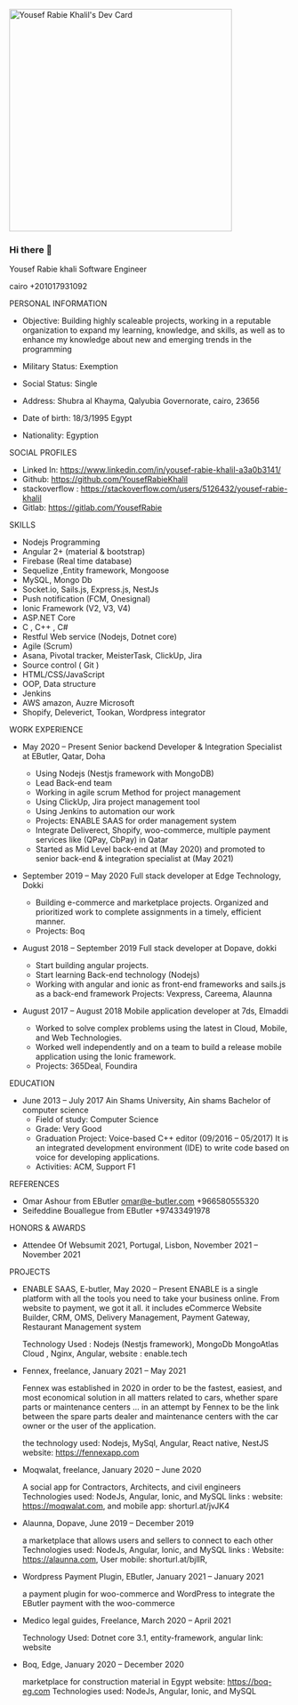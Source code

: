 

<p style="'display' : 'inline-block', float: 'right'">
<a href="https://app.daily.dev/YousefRabie"><img src="https://api.daily.dev/devcards/5fe499169423465eb502793da97b755e.png?r=q8w" width="400" alt="Yousef Rabie Khalil's Dev Card"/>
</a>
</p>

### Hi there 👋

Yousef Rabie khali
Software Engineer

cairo
+201017931092

PERSONAL INFORMATION
* Objective: Building highly scaleable projects, working in a reputable organization to expand my learning, knowledge, and skills, as well as to enhance my knowledge about new and emerging trends in the programming
* Military Status: Exemption                                   
* Social Status: Single

 * Address: Shubra al Khayma, Qalyubia Governorate, cairo, 23656
 * Date of birth: 18/3/1995 Egypt
 * Nationality: Egyption

SOCIAL PROFILES
  * Linked In: https://www.linkedin.com/in/yousef-rabie-khalil-a3a0b3141/
  * Github: https://github.com/YousefRabieKhalil
  * stackoverflow : https://stackoverflow.com/users/5126432/yousef-rabie-khalil
  * Gitlab: https://gitlab.com/YousefRabie


SKILLS
 * Nodejs Programming
 * Angular 2+ (material & bootstrap)
 * Firebase (Real time database)
 * Sequelize ,Entity framework,  Mongoose
 * MySQL, Mongo Db
 * Socket.io, Sails.js, Express.js, NestJs
 * Push notification (FCM, Onesignal)
 * Ionic Framework (V2, V3, V4)
 * ASP.NET Core
 * C , C++ , C#
 * Restful Web service (Nodejs, Dotnet core)
 * Agile (Scrum)
 * Asana, Pivotal tracker, MeisterTask, ClickUp, Jira
 * Source control ( Git )
 * HTML/CSS/JavaScript
 * OOP, Data structure
 * Jenkins
 * AWS amazon, Auzre Microsoft
 * Shopify, Deleverict, Tookan, Wordpress integrator

WORK EXPERIENCE
  * May 2020 – Present
    Senior backend Developer & Integration Specialist at EButler, Qatar, Doha
      
	  * Using Nodejs (Nestjs framework with MongoDB)
	 * Lead Back-end team
	 * Working in agile scrum Method for project management
	 * Using ClickUp, Jira project management tool
	 * Using Jenkins to automation our work
	 * Projects: ENABLE SAAS for order management system
	  * Integrate Deliverect, Shopify, woo-commerce, multiple payment services like (QPay, CbPay) in Qatar
	  * Started as Mid Level back-end at (May 2020) and promoted to senior back-end &amp; integration specialist at (May 2021)


  * September 2019 – May 2020
    Full stack developer at Edge Technology, Dokki
      
	*  Building e-commerce and marketplace projects.
	  Organized and prioritized work to complete assignments in a timely, efficient manner.
	  * Projects: Boq


  * August 2018 – September 2019
    Full stack developer at Dopave, dokki
      
	  * Start building angular projects.
	  * Start learning Back-end technology (Nodejs) 
	  * Working with angular and ionic as front-end frameworks and sails.js as a back-end framework
	    Projects: Vexpress, Careema, Alaunna

  * August 2017 – August 2018
    Mobile application developer  at 7ds, Elmaddi
      
	  * Worked to solve complex problems using the latest in Cloud, Mobile, and Web Technologies.
	  * Worked well independently and on a team to build a release mobile application using the Ionic framework.
	  * Projects: 365Deal, Foundira



EDUCATION
  * June 2013 – July 2017
    Ain Shams University, Ain shams Bachelor of computer science
	 *  Field of study: Computer Science
	  * Grade: Very Good
	  * Graduation Project: Voice-based C++ editor (09/2016 – 05/2017) It is an integrated development environment (IDE) to write code based on voice for developing applications.
	  * Activities:  ACM, Support F1


REFERENCES
  * Omar Ashour from EButler
    omar@e-butler.com
    +966580555320
  * Seifeddine Bouallegue from EButler
    +97433491978

HONORS & AWARDS 
  * Attendee Of Websumit 2021, Portugal, Lisbon, November 2021 – November 2021

PROJECTS
  *  ENABLE SAAS, E-butler, May 2020 – Present
ENABLE is a single platform with all the tools you need to take your business online. From website to payment, we got it all. it includes eCommerce Website Builder, CRM, OMS, Delivery Management, Payment Gateway, Restaurant Management system
	
	  Technology Used : Nodejs (Nestjs framework), MongoDb MongoAtlas Cloud , Nginx, Angular, 
	  website : enable.tech

  * Fennex, freelance, January 2021 – May 2021

	Fennex was established in 2020 in order to be the fastest, easiest, and most economical solution in all matters related to cars, whether spare parts or maintenance centers ... in an attempt by Fennex to be the link between the spare parts dealer and maintenance centers with the car owner or the user of the application.


	  the technology used: Nodejs, MySql, Angular, React native, NestJS
	  website: https://fennexapp.com

  * Moqwalat, freelance, January 2020 – June 2020

	  A social app for Contractors, Architects, and civil engineers 
	  Technologies used: NodeJs, Angular, Ionic, and MySQL
	  links : website: https://moqwalat.com, and mobile app: shorturl.at/jvJK4

  * Alaunna, Dopave, June 2019 – December 2019
	
	    
	  a marketplace that allows users and sellers to connect to each other
	  Technologies used: NodeJs, Angular, Ionic, and MySQL
	  links : Website: https://alaunna.com, User mobile: shorturl.at/bjlIR, 

  * Wordpress Payment Plugin, EButler, January 2021 – January 2021
  
	  a payment plugin for woo-commerce and WordPress to integrate the EButler payment with the woo-commerce

  * Medico legal guides, Freelance, March 2020 – April 2021
	    
	  Technology Used:  Dotnet core 3.1, entity-framework, angular
	  link: website

  * Boq, Edge, January 2020 – December 2020
	    
	  marketplace for construction material in Egypt
	  website: https://boq-eg.com
	  Technologies used: NodeJs, Angular, Ionic, and MySQL

